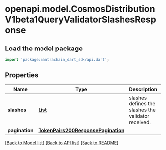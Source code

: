 # openapi.model.CosmosDistributionV1beta1QueryValidatorSlashesResponse

## Load the model package
```dart
import 'package:mantrachain_dart_sdk/api.dart';
```

## Properties
Name | Type | Description | Notes
------------ | ------------- | ------------- | -------------
**slashes** | [**List<ValidatorSlashes200ResponseSlashesInner>**](ValidatorSlashes200ResponseSlashesInner.md) | slashes defines the slashes the validator received. | [optional] [default to const []]
**pagination** | [**TokenPairs200ResponsePagination**](TokenPairs200ResponsePagination.md) |  | [optional] 

[[Back to Model list]](../README.md#documentation-for-models) [[Back to API list]](../README.md#documentation-for-api-endpoints) [[Back to README]](../README.md)


